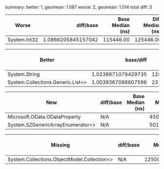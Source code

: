 ﻿summary:
better: 1, geomean: 1.087
worse: 2, geomean: 1.014
total diff: 3

| Worse        |          diff/base | Base Median (ns) | Diff Median (ns) | Modality|
| ------------ | ------------------:| ----------------:| ----------------:| --------:|
| System.Int32 | 1.0866205845157042 |        115446.00 |        125446.00 |         |

| Better                            |          base/diff | Base Median (ns) | Diff Median (ns) | Modality|
| --------------------------------- | ------------------:| ----------------:| ----------------:| --------:|
| System.String                     | 1.0238671079429735 |        128696.00 |        125696.00 |         |
| System.Collections.Generic.List<> | 1.0039367088607596 |        237933.00 |        237000.00 |         |

| New                               | diff/base | Base Median (ns) | Diff Median (ns) | Modality|
| --------------------------------- | --------- | ----------------:| ----------------:| -------- |
| Microsoft.OData.ODataProperty     | N/A       |                  |         45000.00 | N/A     |
| System.SZGenericArrayEnumerator<> | N/A       |                  |         50147.00 | N/A     |

| Missing                                     | diff/base | Base Median (ns) | Diff Median (ns) | Modality|
| ------------------------------------------- | --------- | ----------------:| ----------------:| -------- |
| System.Collections.ObjectModel.Collection<> | N/A       |        125001.00 |                  | N/A     |

